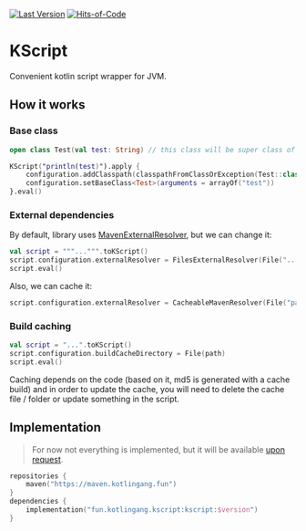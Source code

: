[![Last Version](https://badge.kotlingang.fun/maven/fun/kotlingang/kscript/kscript)](https://maven.kotlingang.fun/fun/kotlingang/kscript/)
[![Hits-of-Code](https://hitsofcode.com/github/kotlingang/KScript)](https://hitsofcode.com/view/github/kotlingang/KScript)

# KScript
Convenient kotlin script wrapper for JVM.

## How it works

### Base class
```kotlin
open class Test(val test: String) // this class will be super class of script.

KScript("println(test)").apply {
    configuration.addClasspath(classpathFromClassOrException(Test::class))
    configuration.setBaseClass<Test>(arguments = arrayOf("test"))
}.eval()
```

### External dependencies
By default, library uses [MavenExternalResolver](src/main/kotlin/fun/kotlingang/kscript/configuration/impls/MavenExternalResolver.kt), but we can change it:
```kotlin
val script = """...""".toKScript()
script.configuration.externalResolver = FilesExternalResolver(File("..."), File("...")) // one of the default implementations.
script.eval()
```
Also, we can cache it:
```kotlin
script.configuration.externalResolver = CacheableMavenResolver(File("path_to_cache_folder"))
```
### Build caching
```kotlin
val script = "...".toKScript()
script.configuration.buildCacheDirectory = File(path)
script.eval()
```
Caching depends on the code (based on it, md5 is generated with a cache build) 
and in order to update the cache, you will need to delete the cache file / folder or update something in the script.

## Implementation
> For now not everything is implemented, but it will be available [upon request](https://github.com/kotlingang/KScript/issues/new).
```kotlin
repositories {
    maven("https://maven.kotlingang.fun")
}
dependencies {
    implementation("fun.kotlingang.kscript:kscript:$version")
}
```
